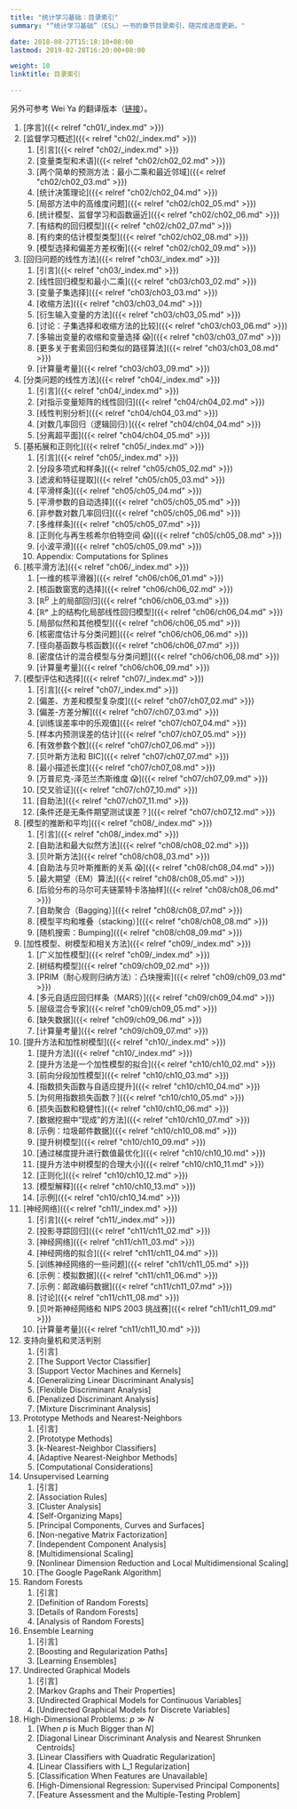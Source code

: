 ```yaml
---
title: "统计学习基础：目录索引"
summary: "“统计学习基础”（ESL）一书的章节目录索引，随完成进度更新。"

date: 2018-08-27T15:18:10+08:00
lastmod: 2019-02-28T16:20:00+08:00

weight: 10
linktitle: 目录索引

---
```



另外可参考 Wei Ya 的翻译版本（[链接](https://esl.hohoweiya.xyz/)）。

1.  [序言]({{< relref "ch01/_index.md" >}})
2.  [监督学习概述]({{< relref "ch02/_index.md" >}})
    1.  [引言]({{< relref "ch02/_index.md" >}})
    2.  [变量类型和术语]({{< relref "ch02/ch02_02.md" >}})
    3.  [两个简单的预测方法：最小二乘和最近邻域]({{< relref "ch02/ch02_03.md" >}})
    4.  [统计决策理论]({{< relref "ch02/ch02_04.md" >}})
    5.  [局部方法中的高维度问题]({{< relref "ch02/ch02_05.md" >}})
    6.  [统计模型、监督学习和函数逼近]({{< relref "ch02/ch02_06.md" >}})
    7.  [有结构的回归模型]({{< relref "ch02/ch02_07.md" >}})
    8.  [有约束的估计模型类型]({{< relref "ch02/ch02_08.md" >}})
    9.  [模型选择和偏差方差权衡]({{< relref "ch02/ch02_09.md" >}})
3.  [回归问题的线性方法]({{< relref "ch03/_index.md" >}})
    1.  [引言]({{< relref "ch03/_index.md" >}})
    2.  [线性回归模型和最小二乘]({{< relref "ch03/ch03_02.md" >}})
    3.  [变量子集选择]({{< relref "ch03/ch03_03.md" >}})
    4.  [收缩方法]({{< relref "ch03/ch03_04.md" >}})
    5.  [衍生输入变量的方法]({{< relref "ch03/ch03_05.md" >}})
    6.  [讨论：子集选择和收缩方法的比较]({{< relref "ch03/ch03_06.md" >}})
    7.  [多输出变量的收缩和变量选择 :scream:]({{< relref "ch03/ch03_07.md" >}})
    8.  [更多关于套索回归和类似的路径算法]({{< relref "ch03/ch03_08.md" >}})
    9.  [计算量考量]({{< relref "ch03/ch03_09.md" >}})
4.  [分类问题的线性方法]({{< relref "ch04/_index.md" >}})
    1.  [引言]({{< relref "ch04/_index.md" >}})
    2.  [对指示变量矩阵的线性回归]({{< relref "ch04/ch04_02.md" >}})
    3.  [线性判别分析]({{< relref "ch04/ch04_03.md" >}})
    4.  [对数几率回归（逻辑回归）]({{< relref "ch04/ch04_04.md" >}})
    5.  [分离超平面]({{< relref "ch04/ch04_05.md" >}})
5.  [基拓展和正则化]({{< relref "ch05/_index.md" >}})
    1.  [引言]({{< relref "ch05/_index.md" >}})
    2.  [分段多项式和样条]({{< relref "ch05/ch05_02.md" >}})
    3.  [滤波和特征提取]({{< relref "ch05/ch05_03.md" >}})
    4.  [平滑样条]({{< relref "ch05/ch05_04.md" >}})
    5.  [平滑参数的自动选择]({{< relref "ch05/ch05_05.md" >}})
    6.  [非参数对数几率回归]({{< relref "ch05/ch05_06.md" >}})
    7.  [多维样条]({{< relref "ch05/ch05_07.md" >}})
    8.  [正则化与再生核希尔伯特空间 :scream:]({{< relref "ch05/ch05_08.md" >}})
    9.  [小波平滑]({{< relref "ch05/ch05_09.md" >}})
    10. Appendix: Computations for Splines
6.  [核平滑方法]({{< relref "ch06/_index.md" >}})
    1.  [一维的核平滑器]({{< relref "ch06/ch06_01.md" >}})
    2.  [核函数窗宽的选择]({{< relref "ch06/ch06_02.md" >}})
    3.  [$\mathbb{R}^p$ 上的局部回归]({{< relref "ch06/ch06_03.md" >}})
    4.  [ℝᵖ 上的结构化局部线性回归模型]({{< relref "ch06/ch06_04.md" >}})
    5.  [局部似然和其他模型]({{< relref "ch06/ch06_05.md" >}})
    6.  [核密度估计与分类问题]({{< relref "ch06/ch06_06.md" >}})
    7.  [径向基函数与核函数]({{< relref "ch06/ch06_07.md" >}})
    8.  [密度估计的混合模型与分类问题]({{< relref "ch06/ch06_08.md" >}})
    9.  [计算量考量]({{< relref "ch06/ch06_09.md" >}})
7.  [模型评估和选择]({{< relref "ch07/_index.md" >}})
    1.  [引言]({{< relref "ch07/_index.md" >}})
    2.  [偏差、方差和模型复杂度]({{< relref "ch07/ch07_02.md" >}})
    3.  [偏差-方差分解]({{< relref "ch07/ch07_03.md" >}})
    4.  [训练误差率中的乐观值]({{< relref "ch07/ch07_04.md" >}})
    5.  [样本内预测误差的估计]({{< relref "ch07/ch07_05.md" >}})
    6.  [有效参数个数]({{< relref "ch07/ch07_06.md" >}})
    7.  [贝叶斯方法和 BIC]({{< relref "ch07/ch07_07.md" >}})
    8.  [最小描述长度]({{< relref "ch07/ch07_08.md" >}})
    9.  [万普尼克-泽范兰杰斯维度 :scream:]({{< relref "ch07/ch07_09.md" >}})
    10. [交叉验证]({{< relref "ch07/ch07_10.md" >}})
    11. [自助法]({{< relref "ch07/ch07_11.md" >}})
    12. [条件还是无条件期望测试误差？]({{< relref "ch07/ch07_12.md" >}})
8.  [模型的推断和平均]({{< relref "ch08/_index.md" >}})
    1.  [引言]({{< relref "ch08/_index.md" >}})
    2.  [自助法和最大似然方法]({{< relref "ch08/ch08_02.md" >}})
    3.  [贝叶斯方法]({{< relref "ch08/ch08_03.md" >}})
    4.  [自助法与贝叶斯推断的关系 :scream:]({{< relref "ch08/ch08_04.md" >}})
    5.  [最大期望（EM）算法]({{< relref "ch08/ch08_05.md" >}})
    6.  [后验分布的马尔可夫链蒙特卡洛抽样]({{< relref "ch08/ch08_06.md" >}})
    7.  [自助聚合（Bagging）]({{< relref "ch08/ch08_07.md" >}})
    8.  [模型平均和堆叠（stacking）]({{< relref "ch08/ch08_08.md" >}})
    9.  [随机搜索：Bumping]({{< relref "ch08/ch08_09.md" >}})
9.  [加性模型、树模型和相关方法]({{< relref "ch09/_index.md" >}})
    1.  [广义加性模型]({{< relref "ch09/_index.md" >}})
    2.  [树结构模型]({{< relref "ch09/ch09_02.md" >}})
    3.  [PRIM（耐心规则归纳方法）：凸块搜索]({{< relref "ch09/ch09_03.md" >}})
    4.  [多元自适应回归样条（MARS）]({{< relref "ch09/ch09_04.md" >}})
    5.  [层级混合专家]({{< relref "ch09/ch09_05.md" >}})
    6.  [缺失数据]({{< relref "ch09/ch09_06.md" >}})
    7.  [计算量考量]({{< relref "ch09/ch09_07.md" >}})
10. [提升方法和加性树模型]({{< relref "ch10/_index.md" >}})
    1.  [提升方法]({{< relref "ch10/_index.md" >}})
    2.  [提升方法是一个加性模型的拟合]({{< relref "ch10/ch10_02.md" >}})
    3.  [前向分段加性模型]({{< relref "ch10/ch10_03.md" >}})
    4.  [指数损失函数与自适应提升]({{< relref "ch10/ch10_04.md" >}})
    5.  [为何用指数损失函数？]({{< relref "ch10/ch10_05.md" >}})
    6.  [损失函数和稳健性]({{< relref "ch10/ch10_06.md" >}})
    7.  [数据挖掘中“现成”的方法]({{< relref "ch10/ch10_07.md" >}})
    8.  [示例：垃圾邮件数据]({{< relref "ch10/ch10_08.md" >}})
    9.  [提升树模型]({{< relref "ch10/ch10_09.md" >}})
    10. [通过梯度提升进行数值最优化]({{< relref "ch10/ch10_10.md" >}})
    11. [提升方法中树模型的合理大小]({{< relref "ch10/ch10_11.md" >}})
    12. [正则化]({{< relref "ch10/ch10_12.md" >}})
    13. [模型解释]({{< relref "ch10/ch10_13.md" >}})
    14. [示例]({{< relref "ch10/ch10_14.md" >}})
11. [神经网络]({{< relref "ch11/_index.md" >}})
    1.  [引言]({{< relref "ch11/_index.md" >}})
    2.  [投影寻踪回归]({{< relref "ch11/ch11_02.md" >}})
    3.  [神经网络]({{< relref "ch11/ch11_03.md" >}})
    4.  [神经网络的拟合]({{< relref "ch11/ch11_04.md" >}})
    5.  [训练神经网络的一些问题]({{< relref "ch11/ch11_05.md" >}})
    6.  [示例：模拟数据]({{< relref "ch11/ch11_06.md" >}})
    7.  [示例：邮政编码数据]({{< relref "ch11/ch11_07.md" >}})
    8.  [讨论]({{< relref "ch11/ch11_08.md" >}})
    9.  [贝叶斯神经网络和 NIPS 2003 挑战赛]({{< relref "ch11/ch11_09.md" >}})
    10. [计算量考量]({{< relref "ch11/ch11_10.md" >}})
12. 支持向量机和灵活判别
    1.  [引言]
    2.  [The Support Vector Classifier]
    3.  [Support Vector Machines and Kernels]
    4.  [Generalizing Linear Discriminant Analysis]
    5.  [Flexible Discriminant Analysis]
    6.  [Penalized Discriminant Analysis]
    7.  [Mixture Discriminant Analysis]
13. Prototype Methods and Nearest-Neighbors
    1.  [引言]
    2.  [Prototype Methods]
    3.  [k-Nearest-Neighbor Classifiers]
    4.  [Adaptive Nearest-Neighbor Methods]
    5.  [Computational Considerations]
14. Unsupervised Learning
    1.  [引言]
    2.  [Association Rules]
    3.  [Cluster Analysis]
    4.  [Self-Organizing Maps]
    5.  [Principal Components, Curves and Surfaces]
    6.  [Non-negative Matrix Factorization]
    7.  [Independent Component Analysis]
    8.  [Multidimensional Scaling]
    9.  [Nonlinear Dimension Reduction and Local Multidimensional Scaling]
    10. [The Google PageRank Algorithm]
15. Random Forests
    1.  [引言]
    2.  [Definition of Random Forests]
    3.  [Details of Random Forests]
    4.  [Analysis of Random Forests]
16. Ensemble Learning
    1.  [引言]
    2.  [Boosting and Regularization Paths]
    3.  [Learning Ensembles]
17. Undirected Graphical Models
    1.  [引言]
    2.  [Markov Graphs and Their Properties]
    3.  [Undirected Graphical Models for Continuous Variables]
    4.  [Undirected Graphical Models for Discrete Variables]
18. High-Dimensional Problems: $p \gg N$
    1.  [When $p$ is Much Bigger than $N$]
    2.  [Diagonal Linear Discriminant Analysis and Nearest Shrunken Centroids]
    3.  [Linear Classifiers with Quadratic Regularization]
    4.  [Linear Classifiers with $\text{L}\_1$ Regularization]
    5.  [Classification When Features are Unavailable]
    6.  [High-Dimensional Regression: Supervised Principal Components]
    7.  [Feature Assessment and the Multiple-Testing Problem]
